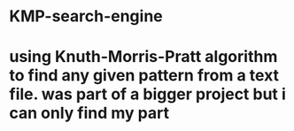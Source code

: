 # KMP-search-engine
# using Knuth-Morris-Pratt algorithm to find any given pattern from a text file. was part of a bigger project but i can only find my part
